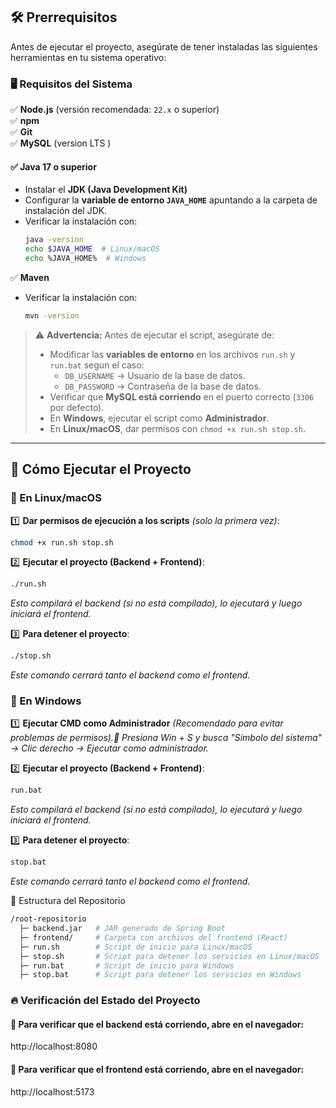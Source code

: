 ## 🛠 Prerrequisitos

Antes de ejecutar el proyecto, asegúrate de tener instaladas las siguientes herramientas en tu sistema operativo:

### 🖥️ **Requisitos del Sistema**
✅ **Node.js** (versión recomendada: `22.x` o superior)  
✅ **npm**  
✅ **Git**   
✅ **MySQL** (version LTS )
#### ✅ **Java 17 o superior**

   - Instalar el **JDK (Java Development Kit)**   
   - Configurar la **variable de entorno `JAVA_HOME`** apuntando a la carpeta de instalación del JDK.  
   - Verificar la instalación con:  
     ```sh
     java -version
     echo $JAVA_HOME  # Linux/macOS
     echo %JAVA_HOME%  # Windows
     ```  
✅ **Maven**
   - Verificar la instalación con:  
     ```sh
     mvn -version
     ```  


> ⚠ **Advertencia:** Antes de ejecutar el script, asegúrate de:
> - Modificar las **variables de entorno** en los archivos `run.sh` y `run.bat` segun el caso:
>   - `DB_USERNAME` → Usuario de la base de datos.
>   - `DB_PASSWORD` → Contraseña de la base de datos.
> - Verificar que **MySQL está corriendo** en el puerto correcto (`3306` por defecto).
> - En **Windows**, ejecutar el script como **Administrador**.
> - En **Linux/macOS**, dar permisos con `chmod +x run.sh stop.sh`.

---

## 🚀 Cómo Ejecutar el Proyecto

### **🔹 En Linux/macOS**
1️⃣ **Dar permisos de ejecución a los scripts** *(solo la primera vez)*:
```sh
chmod +x run.sh stop.sh
```
2️⃣ **Ejecutar el proyecto (Backend + Frontend)**:
```sh
./run.sh
```

*Esto compilará el backend (si no está compilado), lo ejecutará y luego iniciará el frontend.*

3️⃣ **Para detener el proyecto**:

```sh
./stop.sh
```

*Este comando cerrará tanto el backend como el frontend.*

### **🔹 En Windows**

1️⃣ **Ejecutar CMD como Administrador** *(Recomendado para evitar problemas de permisos).📌 Presiona Win + S y busca "Símbolo del sistema" → Clic derecho → Ejecutar como administrador.*

2️⃣ **Ejecutar el proyecto (Backend + Frontend)**:
```sh
run.bat
```

*Esto compilará el backend (si no está compilado), lo ejecutará y luego iniciará el frontend.*

3️⃣ **Para detener el proyecto**:
```sh
stop.bat
```

*Este comando cerrará tanto el backend como el frontend.*

📂 Estructura del Repositorio
```sh
/root-repositorio
  ├─ backend.jar   # JAR generado de Spring Boot
  ├─ frontend/     # Carpeta con archivos del frontend (React)
  ├─ run.sh        # Script de inicio para Linux/macOS
  ├─ stop.sh       # Script para detener los servicios en Linux/macOS
  ├─ run.bat       # Script de inicio para Windows
  ├─ stop.bat      # Script para detener los servicios en Windows
```

### 🔥 Verificación del Estado del Proyecto

#### 📌 Para verificar que el backend está corriendo, abre en el navegador:

http://localhost:8080

#### 📌 Para verificar que el frontend está corriendo, abre en el navegador:

http://localhost:5173
